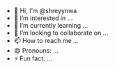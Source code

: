 - 👋 Hi, I’m @shreyynwa
- 👀 I’m interested in ...
- 🌱 I’m currently learning ...
- 💞️ I’m looking to collaborate on ...
- 📫 How to reach me ...
- 😄 Pronouns: ...
- ⚡ Fun fact: ...

<!---Hi, i am Shrey Pokharel. I am very interested in web developnment. I am currently learning .net and php. I am collaborting on devloping games, data and websites. you can reach me on shreypokharel21@gmail.com
shreyynwa/shreyynwa is a ✨ special ✨ repository because its `README.md` (this file) appears on your GitHub profile.
You can click the Preview link to take a look at your changes.
--->
